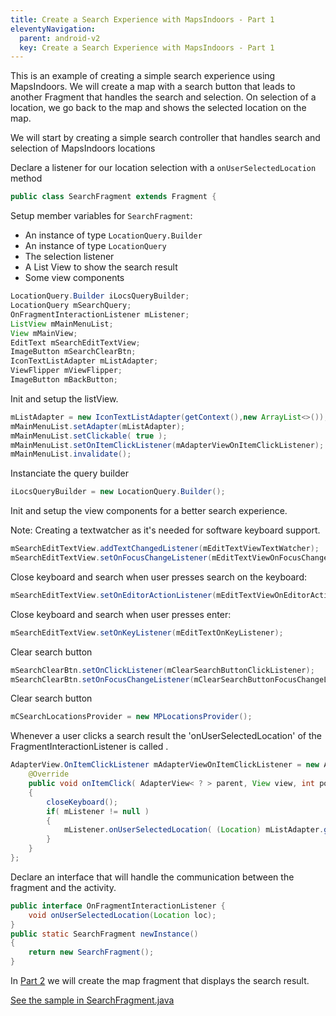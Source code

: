```yaml
---
title: Create a Search Experience with MapsIndoors - Part 1
eleventyNavigation:
  parent: android-v2
  key: Create a Search Experience with MapsIndoors - Part 1
---
```


This is an example of creating a simple search experience using MapsIndoors. We will create a map with a search button that leads to another Fragment that handles the search and selection. On selection of a location, we go back to the map and shows the selected location on the map.

We will start by creating a simple search controller that handles search and selection of MapsIndoors locations

Declare a listener for our location selection with a `onUserSelectedLocation` method

```java
public class SearchFragment extends Fragment {
```

Setup member variables for `SearchFragment`:

* An instance of type `LocationQuery.Builder`
* An instance of type `LocationQuery`
* The selection listener
* A List View to show the search result
* Some view components

```java
LocationQuery.Builder iLocsQueryBuilder;
LocationQuery mSearchQuery;
OnFragmentInteractionListener mListener;
ListView mMainMenuList;
View mMainView;
EditText mSearchEditTextView;
ImageButton mSearchClearBtn;
IconTextListAdapter mListAdapter;
ViewFlipper mViewFlipper;
ImageButton mBackButton;
```

Init and setup the listView.

```java
mListAdapter = new IconTextListAdapter(getContext(),new ArrayList<>());
mMainMenuList.setAdapter(mListAdapter);
mMainMenuList.setClickable( true );
mMainMenuList.setOnItemClickListener(mAdapterViewOnItemClickListener);
mMainMenuList.invalidate();
```

Instanciate the query builder

```java
iLocsQueryBuilder = new LocationQuery.Builder();
```

Init and setup the view components for a better search experience.

Note: Creating a textwatcher as it's needed for software keyboard support.

```java
mSearchEditTextView.addTextChangedListener(mEditTextViewTextWatcher);
mSearchEditTextView.setOnFocusChangeListener(mEditTextViewOnFocusChangeListener);
```

Close keyboard and search when user presses search on the keyboard:

```java
mSearchEditTextView.setOnEditorActionListener(mEditTextViewOnEditorActionListener);
```

Close keyboard and search when user presses enter:

```java
mSearchEditTextView.setOnKeyListener(mEditTextOnKeyListener);
```

 Clear search button

```java
mSearchClearBtn.setOnClickListener(mClearSearchButtonClickListener);
mSearchClearBtn.setOnFocusChangeListener(mClearSearchButtonFocusChangeListener);
```

 Clear search button

```java
mCSearchLocationsProvider = new MPLocationsProvider();
```

Whenever a user clicks a search result the 'onUserSelectedLocation' of the FragmentInteractionListener is called .

```java
AdapterView.OnItemClickListener mAdapterViewOnItemClickListener = new AdapterView.OnItemClickListener() {
    @Override
    public void onItemClick( AdapterView< ? > parent, View view, int position, long id )
    {
        closeKeyboard();
        if( mListener != null )
        {
            mListener.onUserSelectedLocation( (Location) mListAdapter.getItem( position ) );
        }
    }
};
```

Declare an interface that will handle the communication between the fragment and the activity.

```java
public interface OnFragmentInteractionListener {
    void onUserSelectedLocation(Location loc);
}
public static SearchFragment newInstance()
{
    return new SearchFragment();
}
```

In [Part 2](/android/v2/searchmapdemosearchmapfragment/) we will create the map fragment that displays the search result.

[See the sample in SearchFragment.java](https://github.com/MapsIndoors/MapsIndoorsAndroid-Demo-Samples/blob/master/app/src/main/java/com/mapsindoors/searchmapdemo/SearchFragment.java)
